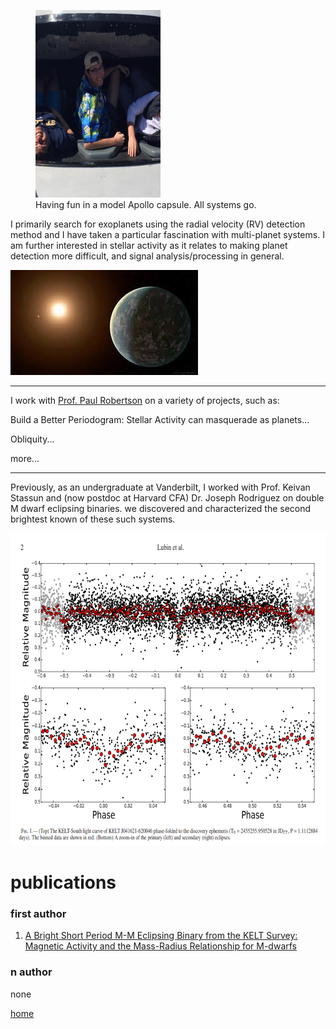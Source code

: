 <figure>
  <img src="temp3.jpg" width="200" height="300">
  <figcaption>Having fun in a model Apollo capsule. All systems go.</figcaption>
</figure>

I primarily search for exoplanets using the radial velocity (RV) detection method and 
I have taken a particular fascination with multi-planet systems.
I am further interested in stellar activity as it relates to making planet detection more difficult,
and signal analysis/processing in general.

![planet](./temp.jpg)

* * * 

I work with [Prof. Paul Robertson](https://faculty.sites.uci.edu/robertson/) on a variety of projects, such as:

Build a Better Periodogram: Stellar Activity can masquerade as planets...

Obliquity...

more...




* * * 

Previously, as an undergraduate at Vanderbilt, I worked with Prof. Keivan Stassun and (now postdoc 
at Harvard CFA) Dr. Joseph Rodriguez on double M dwarf eclipsing binaries. 
we discovered and characterized the second brightest known of these such systems.

<img src= "./keltks20.png" width="600" height="500">



# publications

### first author

1. [A Bright Short Period M-M Eclipsing Binary from the KELT Survey: Magnetic Activity and the Mass-Radius Relationship for M-dwarfs](https://arxiv.org/abs/1706.02401)

### n author

none


[home](./)
